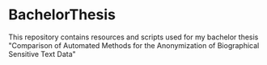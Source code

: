 # BachelorThesis
This repository contains resources and scripts used for my bachelor thesis "Comparison of Automated Methods for the Anonymization of Biographical Sensitive Text Data"
